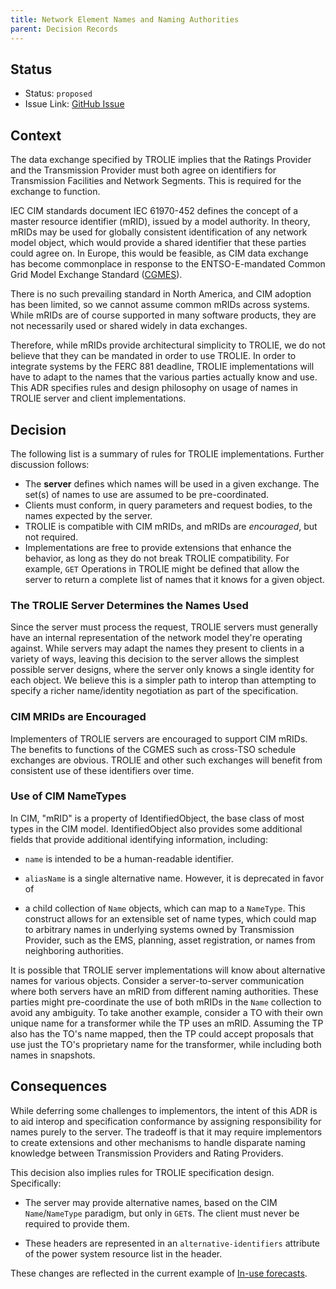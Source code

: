 ```yaml
---
title: Network Element Names and Naming Authorities
parent: Decision Records
---
```


## Status

* Status: `proposed`
* Issue Link: [GitHub Issue](https://github.com/trolie/spec/issues/9)

## Context

The data exchange specified by TROLIE implies that the Ratings Provider and the
Transmission Provider must both agree on identifiers for Transmission Facilities
and Network Segments.  This is required for the exchange to function.

IEC CIM standards document IEC 61970-452 defines the concept of a master
resource identifier (mRID), issued by a model authority.  In theory, mRIDs may
be used for globally consistent identification of any network model object,
which would provide a shared identifier that these parties could agree on. In
Europe, this would be feasible, as CIM data exchange has become commonplace in
response to the ENTSO-E-mandated Common Grid Model Exchange Standard
([CGMES](https://www.entsoe.eu/data/cim/cim-for-grid-models-exchange/)).

There is no such prevailing standard in North America, and CIM adoption has been
limited, so we cannot assume common mRIDs across systems. While mRIDs are of
course supported in many software products, they are not necessarily used or
shared widely in data exchanges.

Therefore, while mRIDs provide architectural simplicity to TROLIE, we do not
believe that they can be mandated in order to use TROLIE. In order to integrate
systems by the FERC 881 deadline, TROLIE implementations will have to adapt to
the names that the various parties actually know and use. This ADR specifies
rules and design philosophy on usage of names in TROLIE server and client
implementations.

## Decision

The following list is a summary of rules for TROLIE implementations. Further
discussion follows:

* The **server** defines which names will be used in a given exchange.  The
  set(s) of names to use are assumed to be pre-coordinated.
* Clients must conform, in query parameters and request bodies, to the names
  expected by the server.
* TROLIE is compatible with CIM mRIDs, and mRIDs are _encouraged_, but not
  required.
* Implementations are free to provide extensions that enhance the behavior, as
  long as they do not break TROLIE compatibility. For example, `GET` Operations
  in TROLIE might be defined that allow the server to return a complete list of
  names that it knows for a given object.


### The TROLIE Server Determines the Names Used

Since the server must process the request, TROLIE servers must generally have an
internal representation of the network model they're operating against. While
servers may adapt the names they present to clients in a variety of ways,
leaving this decision to the server allows the simplest possible server designs,
where the server only knows a single identity for each object. We believe this
is a simpler path to interop than attempting to specify a richer name/identity
negotiation as part of the specification.

### CIM MRIDs are Encouraged

Implementers of TROLIE servers are encouraged to support CIM mRIDs. The
benefits to functions of the CGMES such as cross-TSO schedule exchanges are
obvious. TROLIE and other such exchanges will benefit from consistent use of
these identifiers over time.  

### Use of CIM NameTypes

In CIM, "mRID" is a property of IdentifiedObject, the base class of most types
in the CIM model. IdentifiedObject also provides some additional fields that
provide additional identifying information, including:

* `name` is intended to be a human-readable identifier.

* `aliasName` is a single alternative name. However, it is deprecated in favor
  of

* a child collection of `Name` objects, which can map to a `NameType`. This
  construct allows for an extensible set of name types, which could map to
  arbitrary names in underlying systems owned by Transmission Provider, such as
  the EMS, planning, asset registration, or names from neighboring
  authorities.

It is possible that TROLIE server implementations will know about alternative
names for various objects. Consider a server-to-server communication where both
servers have an mRID from different naming authorities. These parties might
pre-coordinate the use of both mRIDs in the `Name` collection to avoid any
ambiguity. To take another example, consider a TO with their own unique name
for a transformer while the TP uses an mRID. Assuming the TP also has the TO's
name mapped, then the TP could accept proposals that use just the TO's
proprietary name for the transformer, while including both names in snapshots.

## Consequences

While deferring some challenges to implementors, the intent of this ADR is to
aid interop and specification conformance by assigning responsibility for names
purely to the server. The tradeoff is that it may require implementors to
create extensions and other mechanisms to handle disparate naming knowledge
between Transmission Providers and Rating Providers.

This decision also implies rules for TROLIE specification design.  Specifically:

* The server may provide alternative names, based on the CIM `Name`/`NameType`
  paradigm, but only in `GET`s.  The client must never be required to provide
  them.

* These headers are represented in an `alternative-identifiers` attribute of the
  power system resource list in the header.  

These changes are reflected in the current example of [In-use forecasts](../example-narratives/in-use-forecasts.md).  